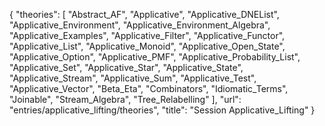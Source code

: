 {
    "theories": [
        "Abstract_AF",
        "Applicative",
        "Applicative_DNEList",
        "Applicative_Environment",
        "Applicative_Environment_Algebra",
        "Applicative_Examples",
        "Applicative_Filter",
        "Applicative_Functor",
        "Applicative_List",
        "Applicative_Monoid",
        "Applicative_Open_State",
        "Applicative_Option",
        "Applicative_PMF",
        "Applicative_Probability_List",
        "Applicative_Set",
        "Applicative_Star",
        "Applicative_State",
        "Applicative_Stream",
        "Applicative_Sum",
        "Applicative_Test",
        "Applicative_Vector",
        "Beta_Eta",
        "Combinators",
        "Idiomatic_Terms",
        "Joinable",
        "Stream_Algebra",
        "Tree_Relabelling"
    ],
    "url": "entries/applicative_lifting/theories",
    "title": "Session Applicative_Lifting"
}